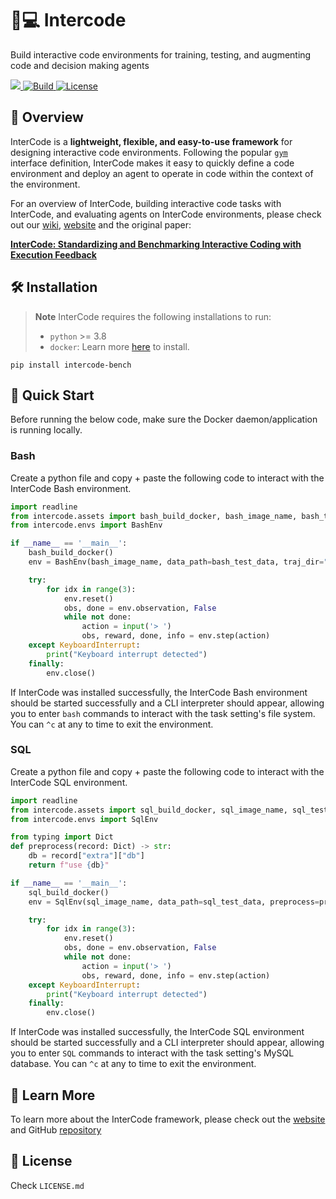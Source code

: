 # 🤖💻 Intercode
Build interactive code environments for training, testing, and augmenting code and decision making agents

<p>
    <a href="https://badge.fury.io/py/intercode-bench">
        <img src="https://badge.fury.io/py/intercode-bench.svg">
    </a>
    <a href="https://www.python.org/">
        <img alt="Build" src="https://img.shields.io/badge/Python-3.8+-1f425f.svg?color=purple">
    </a>
    <a href="https://copyright.princeton.edu/policy">
        <img alt="License" src="https://img.shields.io/badge/License-MIT-blue">
    </a>
</p>

## 👋 Overview
InterCode is a **lightweight, flexible, and easy-to-use framework** for designing interactive code environments. Following the popular [`gym`](https://gymnasium.farama.org/) interface definition, InterCode makes it easy to quickly define a code environment and deploy an agent to operate in code within the context of the environment.

For an overview of InterCode, building interactive code tasks with InterCode, and evaluating agents on InterCode environments, please check out our [wiki](https://github.com/princeton-nlp/intercode/wiki), [website](https://intercode-benchmark.github.io/) and the original paper:

**[InterCode: Standardizing and Benchmarking Interactive Coding with Execution Feedback](https://arxiv.org/abs/2306.14898)**  

## 🛠️ Installation
> **Note**
> InterCode requires the following installations to run:
> * `python` >= 3.8
> * `docker`: Learn more [here](https://docs.docker.com/get-docker/) to install.

```
pip install intercode-bench
```

## 🚀 Quick Start

Before running the below code, make sure the Docker daemon/application is running locally.

### Bash
Create a python file and copy + paste the following code to interact with the InterCode Bash environment.
```python
import readline
from intercode.assets import bash_build_docker, bash_image_name, bash_test_data
from intercode.envs import BashEnv

if __name__ == '__main__':
    bash_build_docker()
    env = BashEnv(bash_image_name, data_path=bash_test_data, traj_dir="logs/", verbose=True)

    try:
        for idx in range(3):
            env.reset()
            obs, done = env.observation, False
            while not done:
                action = input('> ')
                obs, reward, done, info = env.step(action)
    except KeyboardInterrupt:
        print("Keyboard interrupt detected")
    finally:
        env.close()
```
If InterCode was installed successfully, the InterCode Bash environment should be started successfully and a CLI interpreter should appear, allowing you to enter `bash` commands to interact with the task setting's file system. You can `^c` at any to time to exit the environment.

### SQL
Create a python file and copy + paste the following code to interact with the InterCode SQL environment.
```python
import readline
from intercode.assets import sql_build_docker, sql_image_name, sql_test_data
from intercode.envs import SqlEnv

from typing import Dict
def preprocess(record: Dict) -> str:
    db = record["extra"]["db"]
    return f"use {db}"

if __name__ == '__main__':
    sql_build_docker()
    env = SqlEnv(sql_image_name, data_path=sql_test_data, preprocess=preprocess, traj_dir="logs/", verbose=True)

    try:
        for idx in range(3):
            env.reset()
            obs, done = env.observation, False
            while not done:
                action = input('> ')
                obs, reward, done, info = env.step(action)
    except KeyboardInterrupt:
        print("Keyboard interrupt detected")
    finally:
        env.close()
```
If InterCode was installed successfully, the InterCode SQL environment should be started successfully and a CLI interpreter should appear, allowing you to enter `SQL` commands to interact with the task setting's MySQL database. You can `^c` at any to time to exit the environment.

## 🔎 Learn More
To learn more about the InterCode framework, please check out the [website](https://intercode-benchmark.github.io/) and GitHub [repository](https://github.com/princeton-nlp/intercode)

## 🪪 License
Check `LICENSE.md`